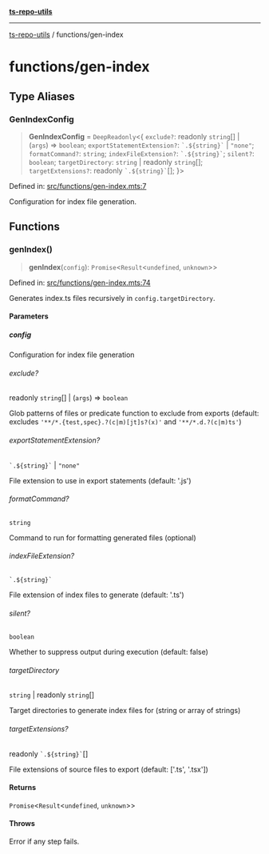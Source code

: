 [**ts-repo-utils**](../README.md)

***

[ts-repo-utils](../README.md) / functions/gen-index

# functions/gen-index

## Type Aliases

### GenIndexConfig

> **GenIndexConfig** = `DeepReadonly`\<\{ `exclude?`: readonly `string`[] \| (`args`) => `boolean`; `exportStatementExtension?`: `` `.${string}` `` \| `"none"`; `formatCommand?`: `string`; `indexFileExtension?`: `` `.${string}` ``; `silent?`: `boolean`; `targetDirectory`: `string` \| readonly `string`[]; `targetExtensions?`: readonly `` `.${string}` ``[]; \}\>

Defined in: [src/functions/gen-index.mts:7](https://github.com/noshiro-pf/ts-repo-utils/blob/main/src/functions/gen-index.mts#L7)

Configuration for index file generation.

## Functions

### genIndex()

> **genIndex**(`config`): `Promise`\<`Result`\<`undefined`, `unknown`\>\>

Defined in: [src/functions/gen-index.mts:74](https://github.com/noshiro-pf/ts-repo-utils/blob/main/src/functions/gen-index.mts#L74)

Generates index.ts files recursively in `config.targetDirectory`.

#### Parameters

##### config

Configuration for index file generation

###### exclude?

readonly `string`[] \| (`args`) => `boolean`

Glob patterns of files or predicate function to exclude from exports
(default: excludes `'**/*.{test,spec}.?(c|m)[jt]s?(x)'` and
`'**/*.d.?(c|m)ts'`)

###### exportStatementExtension?

`` `.${string}` `` \| `"none"`

File extension to use in export statements (default: '.js')

###### formatCommand?

`string`

Command to run for formatting generated files (optional)

###### indexFileExtension?

`` `.${string}` ``

File extension of index files to generate (default: '.ts')

###### silent?

`boolean`

Whether to suppress output during execution (default: false)

###### targetDirectory

`string` \| readonly `string`[]

Target directories to generate index files for (string or array of strings)

###### targetExtensions?

readonly `` `.${string}` ``[]

File extensions of source files to export (default: ['.ts', '.tsx'])

#### Returns

`Promise`\<`Result`\<`undefined`, `unknown`\>\>

#### Throws

Error if any step fails.

